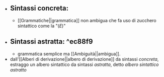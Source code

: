 - ## Sintassi concreta:
	- [[Grammatiche||grammatica]] non ambigua che fa uso di zucchero sintattico come la "$(E)$" 
- ## Sintassi astratta: ^ec88f9
	- grammatica semplice ma [[Ambiguità||ambigua]]. 
- dall'[[Alberi di derivazione||albero di derivazione]] da sintassi _concreta_, estraggo un albero sintattico da sintassi _astratta_, detto _albero sintattico astratto_